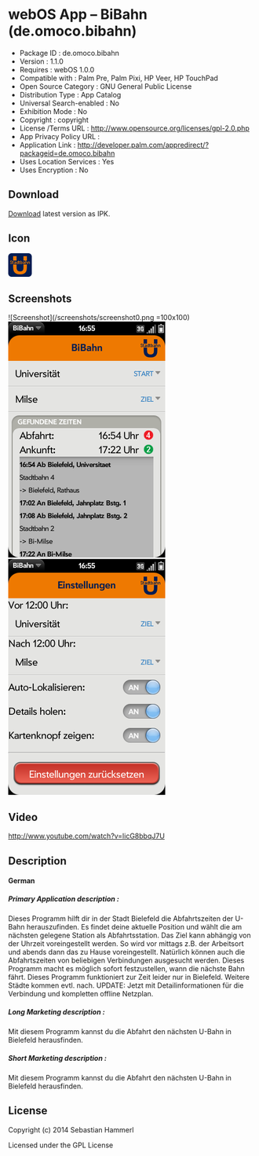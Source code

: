 webOS App – BiBahn (de.omoco.bibahn)
====================================

- Package ID : 	 de.omoco.bibahn 
- Version : 	 1.1.0 
- Requires : 	 webOS 1.0.0 
- Compatible with : 	 Palm Pre, Palm Pixi, HP Veer, HP TouchPad 
- Open Source Category : 	 GNU General Public License 
- Distribution Type : 	 App Catalog 
- Universal Search-enabled : 	 No 
- Exhibition Mode : 	 No 
- Copyright : 	 copyright 
- License /Terms URL : 	 http://www.opensource.org/licenses/gpl-2.0.php 
- App Privacy Policy URL : 	
- Application Link : 	 http://developer.palm.com/appredirect/?packageid=de.omoco.bibahn 
- Uses Location Services : 	 Yes 
- Uses Encryption : 	 No

## Download

[Download](/releases/de.omoco.bibahn_1.1.0_all.ipk?raw=true) latest version as IPK.

## Icon

![Screenshot](/icon.png?raw=true "Icon")

## Screenshots

![Screenshot](/screenshots/screenshot0.png =100x100)
![Screenshot](/screenshots/screenshot1.png?raw=true "Screenshot")
![Screenshot](/screenshots/screenshot2.png?raw=true "Screenshot")

## Video

http://www.youtube.com/watch?v=licG8bbqJ7U

## Description

#### German

##### Primary Application description : 

Dieses Programm hilft dir in der Stadt Bielefeld die Abfahrtszeiten der U-Bahn herauszufinden. Es findet deine aktuelle Position und wählt die am nächsten gelegene Station als Abfahrtsstation. Das Ziel kann abhängig von der Uhrzeit voreingestellt werden. So wird vor mittags z.B. der Arbeitsort und abends dann das zu Hause voreingestellt. Natürlich können auch die Abfahrtszeiten von beliebigen Verbindungen ausgesucht werden. Dieses Programm macht es möglich sofort festzustellen, wann die nächste Bahn fährt. Dieses Programm funktioniert zur Zeit leider nur in Bielefeld. Weitere Städte kommen evtl. nach. UPDATE: Jetzt mit Detailinformationen für die Verbindung und kompletten offline Netzplan.

##### Long Marketing description : 

Mit diesem Programm kannst du die Abfahrt den nächsten U-Bahn in Bielefeld herausfinden.

##### Short Marketing description : 

Mit diesem Programm kannst du die Abfahrt den nächsten U-Bahn in Bielefeld herausfinden.

## License

Copyright (c) 2014 Sebastian Hammerl

Licensed under the GPL License